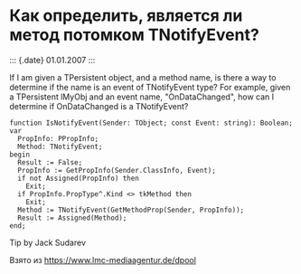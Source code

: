 Как определить, является ли метод потомком TNotifyEvent?
========================================================

::: {.date}
01.01.2007
:::

If I am given a TPersistent object, and a method name, is there a way to
determine if the name is an event of TNotifyEvent type? For example,
given a TPersistent lMyObj and an event name, \"OnDataChanged\", how can
I determine if OnDataChanged is a TNotifyEvent?

    function IsNotifyEvent(Sender: TObject; const Event: string): Boolean;
    var
      PropInfo: PPropInfo;
      Method: TNotifyEvent;
    begin
      Result := False;
      PropInfo := GetPropInfo(Sender.ClassInfo, Event);
      if not Assigned(PropInfo) then
        Exit;
      if PropInfo.PropType^.Kind <> tkMethod then
        Exit;
      Method := TNotifyEvent(GetMethodProp(Sender, PropInfo));
      Result := Assigned(Method);
    end;

Tip by Jack Sudarev

Взято из <https://www.lmc-mediaagentur.de/dpool>
